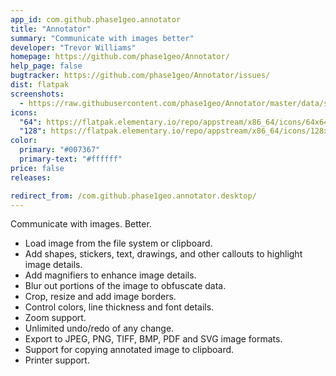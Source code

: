 ```yaml
---
app_id: com.github.phase1geo.annotator
title: "Annotator"
summary: "Communicate with images better"
developer: "Trevor Williams"
homepage: https://github.com/phase1geo/Annotator/
help_page: false
bugtracker: https://github.com/phase1geo/Annotator/issues/
dist: flatpak
screenshots:
  - https://raw.githubusercontent.com/phase1geo/Annotator/master/data/screenshots/screenshot-light.png
icons:
  "64": https://flatpak.elementary.io/repo/appstream/x86_64/icons/64x64/com.github.phase1geo.annotator.png
  "128": https://flatpak.elementary.io/repo/appstream/x86_64/icons/128x128/com.github.phase1geo.annotator.png
color:
  primary: "#007367"
  primary-text: "#ffffff"
price: false
releases:

redirect_from: /com.github.phase1geo.annotator.desktop/
---
```


<p>Communicate with images. Better.</p>
<ul>
<li>Load image from the file system or clipboard.</li>
<li>Add shapes, stickers, text, drawings, and other callouts to highlight image details.</li>
<li>Add magnifiers to enhance image details.</li>
<li>Blur out portions of the image to obfuscate data.</li>
<li>Crop, resize and add image borders.</li>
<li>Control colors, line thickness and font details.</li>
<li>Zoom support.</li>
<li>Unlimited undo/redo of any change.</li>
<li>Export to JPEG, PNG, TIFF, BMP, PDF and SVG image formats.</li>
<li>Support for copying annotated image to clipboard.</li>
<li>Printer support.</li>
</ul>